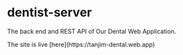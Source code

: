 # dentist-server
<p> The back end and REST API of Our Dental Web Application.
  <p> The site is live [here](https://tanjim-dental.web.app)
